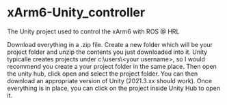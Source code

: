 # xArm6-Unity_controller
The Unity project used to control the xArm6 with ROS @ HRL

Download everything in a .zip file. Create a new folder which will be your project folder and unzip the contents you just downloaded into it. Unity typicalle creates projects under c:\users\\\<your username>, 
so I would recommend you create a your project folder in the same place.
Then open the unity hub, click open and select the project folder. You can then download an appropriate version of Unity (2021.3.xx should work). Once everything is in place, you can click on the project inside 
Unity Hub to open it.
